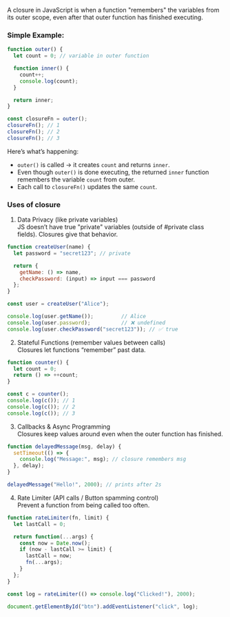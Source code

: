 A closure in JavaScript is when a function "remembers" the variables from its outer scope, even after that outer function has finished executing.

### Simple Example:
```js
function outer() {
  let count = 0; // variable in outer function

  function inner() {
    count++; 
    console.log(count);
  }

  return inner;
}

const closureFn = outer(); 
closureFn(); // 1
closureFn(); // 2
closureFn(); // 3
```
Here’s what’s happening:
- `outer()` is called → it creates `count` and returns `inner`.
- Even though `outer()` is done executing, the returned `inner` function remembers the variable `count` from outer.
- Each call to `closureFn()` updates the same `count`.

### Uses of closure
1. Data Privacy (like private variables)\
JS doesn’t have true "private" variables (outside of #private class fields). Closures give that behavior.
```js
function createUser(name) {
  let password = "secret123"; // private

  return {
    getName: () => name,
    checkPassword: (input) => input === password
  };
}

const user = createUser("Alice");

console.log(user.getName());         // Alice
console.log(user.password);          // ❌ undefined
console.log(user.checkPassword("secret123")); // ✅ true
```
2. Stateful Functions (remember values between calls)\
Closures let functions “remember” past data.
```js
function counter() {
  let count = 0;
  return () => ++count;
}

const c = counter();
console.log(c()); // 1
console.log(c()); // 2
console.log(c()); // 3
```
3. Callbacks & Async Programming\
Closures keep values around even when the outer function has finished.
```js
function delayedMessage(msg, delay) {
  setTimeout(() => {
    console.log("Message:", msg); // closure remembers msg
  }, delay);
}

delayedMessage("Hello!", 2000); // prints after 2s
```
4. Rate Limiter (API calls / Button spamming control)\
Prevent a function from being called too often.
```js
function rateLimiter(fn, limit) {
  let lastCall = 0;

  return function(...args) {
    const now = Date.now();
    if (now - lastCall >= limit) {
      lastCall = now;
      fn(...args);
    }
  };
}

const log = rateLimiter(() => console.log("Clicked!"), 2000);

document.getElementById("btn").addEventListener("click", log);
```


